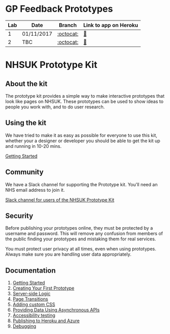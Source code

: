 # GP Feedback Prototypes

| Lab | Date       | Branch | Link to app on Heroku                                               |
|-----|------------|--------|:-------------------------------------------------------|
| 1   | 01/11/2017 |[:octocat:](https://github.com/nhsuk/gp-feedback-prototype/tree/lab/1)   | [:link:](https://gp-feedback-prototype-lab1.herokuapp.com/landing-page) |
| 2   | TBC        |[:octocat:](https://github.com/nhsuk/gp-feedback-prototype/tree/lab/2)   | [:link:](https://gp-feedback-prototype-lab2.herokuapp.com/1_start) |


# NHSUK Prototype Kit

## About the kit
The prototype kit provides a simple way to make interactive prototypes that look like pages on NHSUK. These prototypes can be used to show ideas to people you work with, and to do user research.

## Using the kit
We have tried to make it as easy as possible for everyone to use this kit, whether your a designer or developer you should be able to get the kit up and running in 10-20 mins.

[Getting Started](/docs/guides/getting-started.md)

## Community
We have a Slack channel for supporting the Prototype kit. You'll need an NHS email address to join it.

[Slack channel for users of the NHSUK Prototype Kit](https://nhsuk.slack.com/messages/prototype-kit)

## Security
Before publishing your prototypes online, they must be protected by a username and password. This will remove any confusion from members of the public finding your prototypes and mistaking them for real services.

You must protect user privacy at all times, even when using prototypes. Always make sure you are handling user data appropriately.

## Documentation
1. [Getting Started](/docs/guides/getting-started.md)
2. [Creating Your First Prototype](/docs/guides/your-first-prototype.md)
3. [Server-side Logic](/docs/guides/server-side-logic.md)
4. [Page Transitions](/docs/guides/page-transitions.md)
5. [Adding custom CSS](/docs/guides/adding-custom-css.md)
6. [Providing Data Using Asynchronous APIs](/docs/guides/asynchronous-apis.md)
7. [Accessibility testing](/docs/guides/accessibility-testing.md)
8. [Publishing to Heroku and Azure](/docs/guides/publishing-to-heroku.md)
9. [Debugging](/docs/guides/debugging.md)
